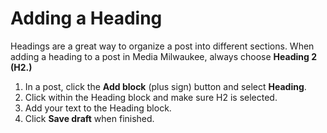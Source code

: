 # Adding a Heading

Headings are a great way to organize a post into different sections. When adding a heading to a post in Media Milwaukee, always choose **Heading 2 \(H2.\)**  

1. In a post, click the **Add block** \(plus sign\) button and select **Heading**.
2. Click within the Heading block and make sure H2 is selected. 
3. Add your text to the Heading block. 
4. Click **Save draft** when finished. 



